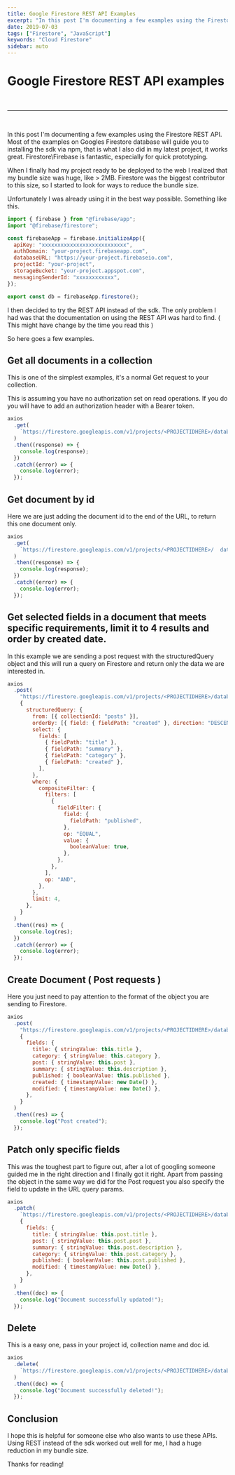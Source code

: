 ```yaml
---
title: Google Firestore REST API Examples
excerpt: "In this post I'm documenting a few examples using the Firestore REST API"
date: 2019-07-03
tags: ["Firestore", "JavaScript"]
keywords: "Cloud Firestore"
sidebar: auto
---
```


# Google Firestore REST API examples

<br>
<hr>
<br>

In this post I'm documenting a few examples using the Firestore REST API.
Most of the examples on Googles Firestore database will guide you to installing the sdk via npm,
that is what I also did in my latest project, it works great. Firestore\Firebase is fantastic, especially for quick prototyping.

When I finally had my project ready to be deployed to the web I realized that my bundle size was huge, like > 2MB.
Firestore was the biggest contributor to this size, so I started to look for ways to reduce the bundle size.

Unfortunately I was already using it in the best way possible. Something like this.

```javascript
import { firebase } from "@firebase/app";
import "@firebase/firestore";

const firebaseApp = firebase.initializeApp({
  apiKey: "xxxxxxxxxxxxxxxxxxxxxxxxxxx",
  authDomain: "your-project.firebaseapp.com",
  databaseURL: "https://your-project.firebaseio.com",
  projectId: "your-project",
  storageBucket: "your-project.appspot.com",
  messagingSenderId: "xxxxxxxxxxxx",
});

export const db = firebaseApp.firestore();
```

I then decided to try the REST API instead of the sdk.
The only problem I had was that the documentation on using the REST API was hard to find. ( This might have change by the time you read this )

So here goes a few examples.

## Get all documents in a collection

This is one of the simplest examples, it's a normal Get request to your collection.

This is assuming you have no authorization set on read operations. If you do you will have to add an authorization header with a Bearer token.

```javascript
axios
  .get(
    `https://firestore.googleapis.com/v1/projects/<PROJECTIDHERE>/databases/(default)/documents/<COLLECTIONNAME>`
  )
  .then((response) => {
    console.log(response);
  })
  .catch((error) => {
    console.log(error);
  });
```

## Get document by id

Here we are just adding the document id to the end of the URL, to return this one document only.

```javascript
axios
  .get(
    `https://firestore.googleapis.com/v1/projects/<PROJECTIDHERE>/  databases/(default)/documents/<COLLECTIONNAME>/<DOCID>`
  )
  .then((response) => {
    console.log(response);
  })
  .catch((error) => {
    console.log(error);
  });
```

## Get selected fields in a document that meets specific requirements, limit it to 4 results and order by created date.

In this example we are sending a post request with the structuredQuery object and this will run a query on Firestore and return only the data we are interested in.

```javascript
axios
  .post(
    "https://firestore.googleapis.com/v1/projects/<PROJECTIDHERE>/databases/(default)/documents:runQuery",
    {
      structuredQuery: {
        from: [{ collectionId: "posts" }],
        orderBy: [{ field: { fieldPath: "created" }, direction: "DESCENDING" }],
        select: {
          fields: [
            { fieldPath: "title" },
            { fieldPath: "summary" },
            { fieldPath: "category" },
            { fieldPath: "created" },
          ],
        },
        where: {
          compositeFilter: {
            filters: [
              {
                fieldFilter: {
                  field: {
                    fieldPath: "published",
                  },
                  op: "EQUAL",
                  value: {
                    booleanValue: true,
                  },
                },
              },
            ],
            op: "AND",
          },
        },
        limit: 4,
      },
    }
  )
  .then((res) => {
    console.log(res);
  })
  .catch((error) => {
    console.log(error);
  });
```

## Create Document ( Post requests )

Here you just need to pay attention to the format of the object you are sending to Firestore.

```javascript
axios
  .post(
    "https://firestore.googleapis.com/v1/projects/<PROJECTIDHERE>/databases/(default)/documents/<COLLECTIONNAME>",
    {
      fields: {
        title: { stringValue: this.title },
        category: { stringValue: this.category },
        post: { stringValue: this.post },
        summary: { stringValue: this.description },
        published: { booleanValue: this.published },
        created: { timestampValue: new Date() },
        modified: { timestampValue: new Date() },
      },
    }
  )
  .then((res) => {
    console.log("Post created");
  });
```

## Patch only specific fields

This was the toughest part to figure out, after a lot of googling someone guided me in the right direction and I finally got it right.
Apart from passing the object in the same way we did for the Post request you also specify the field to update in the URL query params.

```javascript
axios
  .patch(
    `https://firestore.googleapis.com/v1/projects/<PROJECTIDHERE>/databases/(default)/documents/<COLLECTIONNAME>/<DOCID>?updateMask.fieldPaths=title&updateMask.fieldPaths=post&updateMask.fieldPaths=summary&updateMask.fieldPaths=category &updateMask.fieldPaths=published&updateMask.fieldPaths=modified`,
    {
      fields: {
        title: { stringValue: this.post.title },
        post: { stringValue: this.post.post },
        summary: { stringValue: this.post.description },
        category: { stringValue: this.post.category },
        published: { booleanValue: this.post.published },
        modified: { timestampValue: new Date() },
      },
    }
  )
  .then((doc) => {
    console.log("Document successfully updated!");
  });
```

## Delete

This is a easy one, pass in your project id, collection name and doc id.

```javascript
axios
  .delete(
    `https://firestore.googleapis.com/v1/projects/<PROJECTIDHERE>/databases/(default)/documents/<COLLECTIONNAME>/<DOCIDHERE>`
  )
  .then((doc) => {
    console.log("Document successfully deleted!");
  });
```

## Conclusion

I hope this is helpful for someone else who also wants to use these APIs.
Using REST instead of the sdk worked out well for me, I had a huge reduction in my bundle size.

Thanks for reading!

